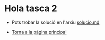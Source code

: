 # Hola tasca 2

- Pots trobar la solució en l'arxiu [solucio.md](/tasca_03/solucio.md)

- [Torna a la pàgina principal](../)
